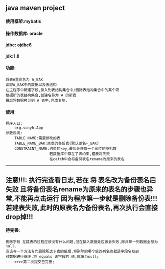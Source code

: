 java maven project
---
#### 使用框架:mybatis

#### 操作数据库: oracle

#### jdbc: ojdbc6

#### jdk:1.8

#### 功能:
    将表A重命名为 A_BAK
    读取A_BAK中的数据以及表结构
    在主程序中新建字段,插入到表结构集合中/删除表结构集合中的某个项
    根据新的表结构集合,创建名称为 A 的新表
    最后将数据拷贝到 A 表中,完成复制.

#### 使用:
    程序入口:
        org.sunyh.App
    参数说明:
        TABLE_NAME:需要修改的表
        TABLE_NAME_BAK:原表的备份表(默认原名+_BAK)
        CONSTRAINT_NAME:约束的key,最后会获取一个三位的随机数
                        若数据库中存在了该约束,建表将失败
                        在catch中会将备份表名rename为原来的表名
---

 **注意!!!: 执行完查看日志,若在 将 表名改为备份表名后 失败**
 **且将备份表名rename为原来的表名的步骤也异常,不能再点击运行**
 **因为程序第一步就是删除备份表!!!**
 **若建表失败,此时的原表名为备份表名,再次执行会直接drop掉!!!**
 ---
#### 待完善:
    删除字段 在建表的过程应该没有什么问题,但在插入数据处应该会失败,除非那一列数据全部为null.
    应该写一个方法专门删除所选下表的值后,将删除的哪个值的列名也就是字段名取到
    对数据进行循环,将 equals 该字段的 值,赋值为null;
    ---->>>>第二次提交已完善;

